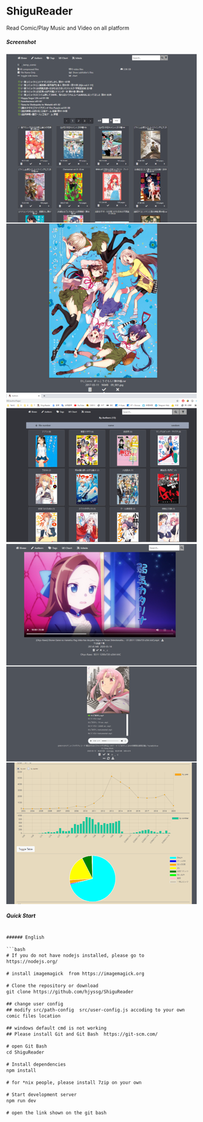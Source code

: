 # ShiguReader

Read Comic/Play Music and Video on all platform

##### Screenshot

![screenshot-01](screenshot/01.png)
![screenshot-02](screenshot/02.png)
![screenshot-03](screenshot/03.png)
![screenshot-04](screenshot/04.png)
![screenshot-05](screenshot/05.png)
![screenshot-06](screenshot/06.png)


##### Quick Start

```

###### English

```bash
# If you do not have nodejs installed, please go to https://nodejs.org/

# install imagemagick  from https://imagemagick.org

# Clone the repository or download
git clone https://github.com/hjyssg/ShiguReader

## change user config
## modify src/path-config  src/user-config.js accoding to your own comic files location

## windows default cmd is not working
## Please install Git and Git Bash  https://git-scm.com/

# open Git Bash
cd ShiguReader

# Install dependencies
npm install

# for *nix people, please install 7zip on your own

# Start development server
npm run dev

# open the link shown on the git bash
```


